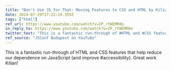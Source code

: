 ```yaml
---
title: "Don't Use JS for That: Moving Features to CSS and HTML by Kilian Valkhof"
date: 2024-07-29T17:22:19.355Z
tags: ["html"]
ref_url: https://www.youtube.com/watch?v=IP_rtWEMR0o
in_reply_to: https://www.youtube.com/watch?v=IP_rtWEMR0o
twitter_text: "This is a fantastic run-through of #HTML and #CSS features that help reduce our dependence on #JavaScript (and improve #accessibility)."
ref_source: "JSConf Budapest on YouTube"
---
```


This is a fantastic run-through of HTML and CSS features that help reduce our dependence on JavaScript (and improve #accessibility). Great work Kilian!
